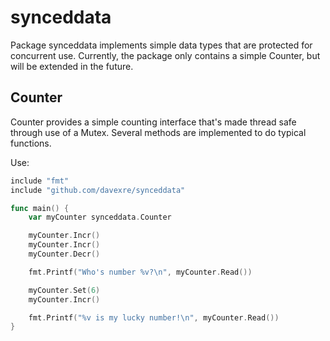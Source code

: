 # synceddata

Package synceddata implements simple data types that are protected for concurrent use. Currently, the
package only contains a simple Counter, but will be extended in the future.

## Counter

Counter provides a simple counting interface that's made thread safe through
use of a Mutex. Several methods are implemented to do typical functions.

Use:

```go
include "fmt"
include "github.com/davexre/synceddata"

func main() {
	var myCounter synceddata.Counter

	myCounter.Incr()
	myCounter.Incr()
	myCounter.Decr()

	fmt.Printf("Who's number %v?\n", myCounter.Read())

	myCounter.Set(6)
	myCounter.Incr()

	fmt.Printf("%v is my lucky number!\n", myCounter.Read())
}
```

